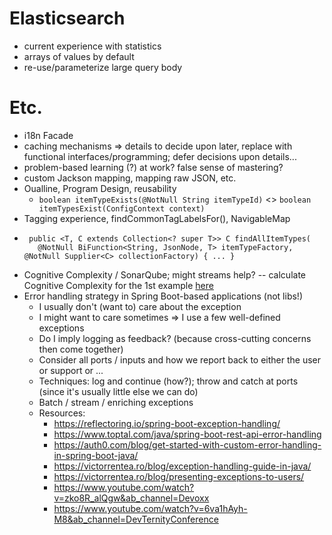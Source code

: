 # Elasticsearch

 * current experience with statistics
 * arrays of values by default
 * re-use/parameterize large query body

# Etc.

 * i18n Facade
 * caching mechanisms => details to decide upon later, replace with functional interfaces/programming; defer decisions upon details...
 * problem-based learning (?) at work? false sense of mastering?
 * custom Jackson mapping, mapping raw JSON, etc.
 * Oualline, Program Design, reusability
   * `boolean itemTypeExists(@NotNull String itemTypeId)` <> `boolean itemTypesExist(ConfigContext context)`
 * Tagging experience, findCommonTagLabelsFor(), NavigableMap
 * ```@NotNull
    public <T, C extends Collection<? super T>> C findAllItemTypes(
      @NotNull BiFunction<String, JsonNode, T> itemTypeFactory, @NotNull Supplier<C> collectionFactory) { ... }
   ```
 * Cognitive Complexity / SonarQube; might streams help? -- calculate Cognitive Complexity for the 1st example [here](https://developer.ibm.com/articles/j-java-streams-1-brian-goetz/)
 * Error handling strategy in Spring Boot-based applications (not libs!)
   * I usually don't (want to) care about the exception
   * I might want to care sometimes => I use a few well-defined exceptions
   * Do I imply logging as feedback? (because cross-cutting concerns then come together)
   * Consider all ports / inputs and how we report back to either the user or support or ...
   * Techniques: log and continue (how?); throw and catch at ports (since it's usually little else we can do)
   * Batch / stream / enriching exceptions
   * Resources:
     * https://reflectoring.io/spring-boot-exception-handling/
     * https://www.toptal.com/java/spring-boot-rest-api-error-handling
     * https://auth0.com/blog/get-started-with-custom-error-handling-in-spring-boot-java/
     * https://victorrentea.ro/blog/exception-handling-guide-in-java/
     * https://victorrentea.ro/blog/presenting-exceptions-to-users/
     * https://www.youtube.com/watch?v=zko8R_alQgw&ab_channel=Devoxx
     * https://www.youtube.com/watch?v=6va1hAyh-M8&ab_channel=DevTernityConference
 
